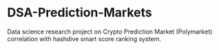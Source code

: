 # DSA-Prediction-Markets
Data science research project on Crypto Prediction Market (Polymarket) correlation with hashdive smart score ranking system.
